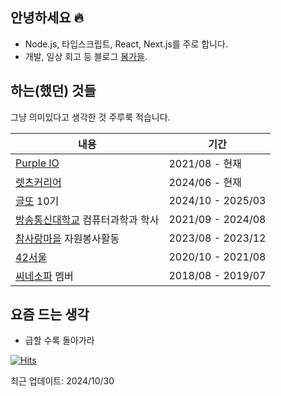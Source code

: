 ## 안녕하세요 🔥

- Node.js, 타입스크립트, React, Next.js를 주로 합니다.
- 개발, 일상 회고 등 블로그 [봄가을](https://springfall.cc).


## 하는(했던) 것들

그냥 의미있다고 생각한 것 주루룩 적습니다.

|내용|기간|
|------|---|
|[Purple IO](https://purple.io)|2021/08 - 현재|
|[렛츠커리어](https://www.letscareer.co.kr)|2024/06 - 현재|
|[글또](https://geultto.github.io) 10기|2024/10 - 2025/03|
|[방송통신대학교](https://www.knou.ac.kr) 컴퓨터과학과 학사|2021/09 - 2024/08|
|[참사랑마을](https://cafe.naver.com/chamlovevill) 자원봉사활동|2023/08 - 2023/12|
|[42서울](https://42seoul.kr)|2020/10 - 2021/08|
|[씨네소파](https://cinesopa.kr/) 멤버|2018/08 - 2019/07|

## 요즘 드는 생각

- 급할 수록 돌아가라 

[![Hits](https://hits.seeyoufarm.com/api/count/incr/badge.svg?url=https%3A%2F%2Fgithub.com%2Fechoja&count_bg=%2381829C&title_bg=%23424651&icon=&icon_color=%23E7E7E7&title=H&edge_flat=true)](https://hits.seeyoufarm.com)

최근 업데이트: 2024/10/30
